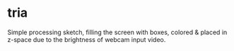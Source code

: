 # tria

Simple processing sketch, filling the screen with boxes, colored & placed in z-space due to the brightness of webcam input video.
